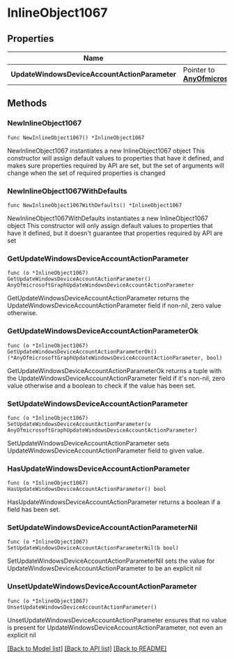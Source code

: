 # InlineObject1067

## Properties

Name | Type | Description | Notes
------------ | ------------- | ------------- | -------------
**UpdateWindowsDeviceAccountActionParameter** | Pointer to [**AnyOfmicrosoftGraphUpdateWindowsDeviceAccountActionParameter**](anyOf&lt;microsoft.graph.updateWindowsDeviceAccountActionParameter&gt;.md) |  | [optional] 

## Methods

### NewInlineObject1067

`func NewInlineObject1067() *InlineObject1067`

NewInlineObject1067 instantiates a new InlineObject1067 object
This constructor will assign default values to properties that have it defined,
and makes sure properties required by API are set, but the set of arguments
will change when the set of required properties is changed

### NewInlineObject1067WithDefaults

`func NewInlineObject1067WithDefaults() *InlineObject1067`

NewInlineObject1067WithDefaults instantiates a new InlineObject1067 object
This constructor will only assign default values to properties that have it defined,
but it doesn't guarantee that properties required by API are set

### GetUpdateWindowsDeviceAccountActionParameter

`func (o *InlineObject1067) GetUpdateWindowsDeviceAccountActionParameter() AnyOfmicrosoftGraphUpdateWindowsDeviceAccountActionParameter`

GetUpdateWindowsDeviceAccountActionParameter returns the UpdateWindowsDeviceAccountActionParameter field if non-nil, zero value otherwise.

### GetUpdateWindowsDeviceAccountActionParameterOk

`func (o *InlineObject1067) GetUpdateWindowsDeviceAccountActionParameterOk() (*AnyOfmicrosoftGraphUpdateWindowsDeviceAccountActionParameter, bool)`

GetUpdateWindowsDeviceAccountActionParameterOk returns a tuple with the UpdateWindowsDeviceAccountActionParameter field if it's non-nil, zero value otherwise
and a boolean to check if the value has been set.

### SetUpdateWindowsDeviceAccountActionParameter

`func (o *InlineObject1067) SetUpdateWindowsDeviceAccountActionParameter(v AnyOfmicrosoftGraphUpdateWindowsDeviceAccountActionParameter)`

SetUpdateWindowsDeviceAccountActionParameter sets UpdateWindowsDeviceAccountActionParameter field to given value.

### HasUpdateWindowsDeviceAccountActionParameter

`func (o *InlineObject1067) HasUpdateWindowsDeviceAccountActionParameter() bool`

HasUpdateWindowsDeviceAccountActionParameter returns a boolean if a field has been set.

### SetUpdateWindowsDeviceAccountActionParameterNil

`func (o *InlineObject1067) SetUpdateWindowsDeviceAccountActionParameterNil(b bool)`

 SetUpdateWindowsDeviceAccountActionParameterNil sets the value for UpdateWindowsDeviceAccountActionParameter to be an explicit nil

### UnsetUpdateWindowsDeviceAccountActionParameter
`func (o *InlineObject1067) UnsetUpdateWindowsDeviceAccountActionParameter()`

UnsetUpdateWindowsDeviceAccountActionParameter ensures that no value is present for UpdateWindowsDeviceAccountActionParameter, not even an explicit nil

[[Back to Model list]](../README.md#documentation-for-models) [[Back to API list]](../README.md#documentation-for-api-endpoints) [[Back to README]](../README.md)


